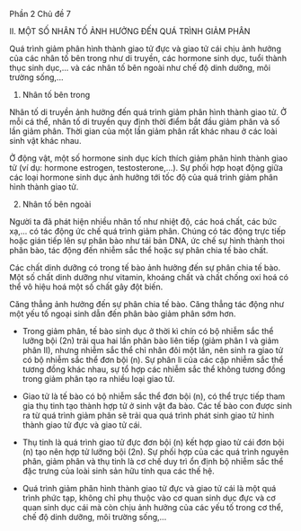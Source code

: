Phần 2
Chủ đề 7

II. MỘT SỐ NHÂN TỐ ẢNH HƯỞNG ĐẾN QUÁ TRÌNH GIẢM PHÂN

Quá trình giảm phân hình thành giao tử đực và giao tử cái chịu ảnh hưởng của các nhân tố bên trong như di truyền, các hormone sinh dục, tuổi thành thục sinh dục,... và các nhân tố bên ngoài như chế độ dinh dưỡng, môi trường sống,...

1. Nhân tố bên trong

Nhân tố di truyền ảnh hưởng đến quá trình giảm phân hình thành giao tử. Ở mỗi cá thể, nhân tố di truyền quy định thời điểm bắt đầu giảm phân và số lần giảm phân. Thời gian của một lần giảm phân rất khác nhau ở các loài sinh vật khác nhau.

Ở động vật, một số hormone sinh dục kích thích giảm phân hình thành giao tử (ví dụ: hormone estrogen, testosterone,...). Sự phối hợp hoạt động giữa các loại hormone sinh dục ảnh hưởng tới tốc độ của quá trình giảm phân hình thành giao tử.

2. Nhân tố bên ngoài

Người ta đã phát hiện nhiều nhân tố như nhiệt độ, các hoá chất, các bức xạ,... có tác động ức chế quá trình giảm phân. Chúng có tác động trực tiếp hoặc gián tiếp lên sự phân bào như tái bản DNA, ức chế sự hình thành thoi phân bào, tác động đến nhiễm sắc thể hoặc sự phân chia tế bào chất.

Các chất dinh dưỡng có trong tế bào ảnh hưởng đến sự phân chia tế bào. Một số chất dinh dưỡng như vitamin, khoáng chất và chất chống oxi hoá có thể vô hiệu hoá một số chất gây đột biến.

Căng thẳng ảnh hưởng đến sự phân chia tế bào. Căng thẳng tác động như một yếu tố ngoại sinh dẫn đến phân bào giảm phân sớm hơn.

- Trong giảm phân, tế bào sinh dục ở thời kì chín có bộ nhiễm sắc thể lưỡng bội (2n) trải qua hai lần phân bào liên tiếp (giảm phân I và giảm phân II), nhưng nhiễm sắc thể chỉ nhân đôi một lần, nên sinh ra giao tử có bộ nhiễm sắc thể đơn bội (n). Sự phân li của các cặp nhiễm sắc thể tương đồng khác nhau, sự tổ hợp các nhiễm sắc thể không tương đồng trong giảm phân tạo ra nhiều loại giao tử.

- Giao tử là tế bào có bộ nhiễm sắc thể đơn bội (n), có thể trực tiếp tham gia thụ tinh tạo thành hợp tử ở sinh vật đa bào. Các tế bào con được sinh ra từ quá trình giảm phân sẽ trải qua quá trình phát sinh giao tử hình thành giao tử đực và giao tử cái.

- Thụ tinh là quá trình giao tử đực đơn bội (n) kết hợp giao tử cái đơn bội (n) tạo nên hợp tử lưỡng bội (2n). Sự phối hợp của các quá trình nguyên phân, giảm phân và thụ tinh là cơ chế duy trì ổn định bộ nhiễm sắc thể đặc trưng của loài sinh sản hữu tính qua các thế hệ.

- Quá trình giảm phân hình thành giao tử đực và giao tử cái là một quá trình phức tạp, không chỉ phụ thuộc vào cơ quan sinh dục đực và cơ quan sinh dục cái mà còn chịu ảnh hưởng của các yếu tố trong cơ thể, chế độ dinh dưỡng, môi trường sống,...